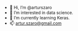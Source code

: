 - 👋 Hi, I’m @arturszaro
- 👀 I’m interested in data science.
- 🌱 I’m currently learning Keras.
- 📫 artur.szaro@gmail.com

<!---
arturszaro/arturszaro is a ✨ special ✨ repository because its `README.md` (this file) appears on your GitHub profile.
You can click the Preview link to take a look at your changes.
--->
